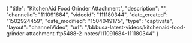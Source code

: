 {
    "title": "KitchenAid Food Grinder Attachment",
    "description": "",
    "channelid": "111091684",
    "videoid": "111180344",
    "date_created": "1502924459",
    "date_modified": "1504049175",
    "type": "captivate",
    "layout": "channelVideo",
    "url": "\/bbbusa-latest-videos\/kitchenaid-food-grinder-attachment-ftp5488-2-notes\/111091684-111180344"
}